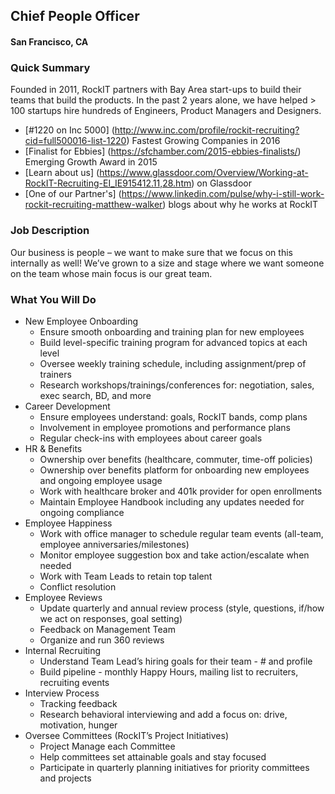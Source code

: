 ## Chief People Officer
#### San Francisco, CA

### Quick Summary
Founded in 2011, RockIT partners with Bay Area start-ups to build their teams that build the products.  In the past 2 years alone, we have helped > 100 startups hire hundreds of Engineers, Product Managers and Designers.

+ [#1220 on Inc 5000] (http://www.inc.com/profile/rockit-recruiting?cid=full500016-list-1220) Fastest Growing Companies in 2016
+ [Finalist for Ebbies] (https://sfchamber.com/2015-ebbies-finalists/) Emerging Growth Award in 2015
+ [Learn about us] (https://www.glassdoor.com/Overview/Working-at-RockIT-Recruiting-EI_IE915412.11,28.htm) on Glassdoor
+ [One of our Partner's] (https://www.linkedin.com/pulse/why-i-still-work-rockit-recruiting-matthew-walker) blogs about why he works at RockIT

### Job Description
Our business is people – we want to make sure that we focus on this internally as well! We’ve grown to a size and stage where we want someone on the team whose main focus is our great team.

### What You Will Do
+ New Employee Onboarding
   + Ensure smooth onboarding and training plan for new employees
   + Build level-specific training program for advanced topics at each level
   + Oversee weekly training schedule, including assignment/prep of trainers
   + Research workshops/trainings/conferences for: negotiation, sales, exec search, BD, and more
+ Career Development
   + Ensure employees understand: goals, RockIT bands, comp plans
   + Involvement in employee promotions and performance plans
   + Regular check-ins with employees about career goals
+ HR & Benefits
   + Ownership over benefits (healthcare, commuter, time-off policies)
   + Ownership over benefits platform for onboarding new employees and ongoing employee usage
   + Work with healthcare broker and 401k provider for open enrollments
   + Maintain Employee Handbook including any updates needed for ongoing compliance
+ Employee Happiness
   + Work with office manager to schedule regular team events (all-team, employee anniversaries/milestones)
   + Monitor employee suggestion box and take action/escalate when needed
   + Work with Team Leads to retain top talent
   + Conflict resolution
+ Employee Reviews
   + Update quarterly and annual review process (style, questions, if/how we act on responses, goal setting)
   + Feedback on Management Team
   + Organize and run 360 reviews
+ Internal Recruiting
   + Understand Team Lead’s hiring goals for their team - # and profile
   + Build pipeline - monthly Happy Hours, mailing list to recruiters, recruiting events
+ Interview Process
   + Tracking feedback
   + Research behavioral interviewing and add a focus on: drive, motivation, hunger
+ Oversee Committees (RockIT’s Project Initiatives)
   + Project Manage each Committee
   + Help committees set attainable goals and stay focused
  + Participate in quarterly planning initiatives for priority committees and projects
